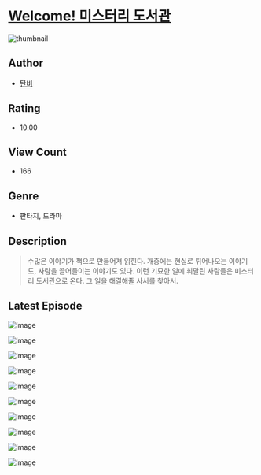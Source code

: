 # [Welcome! 미스터리 도서관](https://comic.naver.com/bestChallenge/list?titleId=809954)
![thumbnail](https://image-comic.pstatic.net/user_contents_data/challenge_comic/2023/05/23/225882/upload_7018077395486783330_480x623.jpeg)

## Author
- [탄비](https://comic.naver.com/artistTitle?id=225882)

## Rating
- 10.00

## View Count
- 166

## Genre
- 판타지, 드라마

## Description
> 수많은 이야기가 책으로 만들어져 읽힌다. 개중에는 현실로 튀어나오는 이야기도, 사람을 끌어들이는 이야기도 있다. 이런 기묘한 일에 휘말린 사람들은 미스터리 도서관으로 온다. 그 일을 해결해줄 사서를 찾아서.


## Latest Episode
![image](https://image-comic.pstatic.net/user_contents_data/challenge_comic/2023/05/23/225882/upload_3905246920829068857.jpeg)

![image](https://image-comic.pstatic.net/user_contents_data/challenge_comic/2023/05/23/225882/upload_7219612586297538406.jpeg)

![image](https://image-comic.pstatic.net/user_contents_data/challenge_comic/2023/05/23/225882/upload_3690753098104923704.jpeg)

![image](https://image-comic.pstatic.net/user_contents_data/challenge_comic/2023/05/23/225882/upload_3630519462264188983.jpeg)

![image](https://image-comic.pstatic.net/user_contents_data/challenge_comic/2023/05/23/225882/upload_7018122479778541670.jpeg)

![image](https://image-comic.pstatic.net/user_contents_data/challenge_comic/2023/05/23/225882/upload_7161397628016015667.jpeg)

![image](https://image-comic.pstatic.net/user_contents_data/challenge_comic/2023/05/23/225882/upload_3545006040593479222.jpeg)

![image](https://image-comic.pstatic.net/user_contents_data/challenge_comic/2023/05/23/225882/upload_7004848072373384498.jpeg)

![image](https://image-comic.pstatic.net/user_contents_data/challenge_comic/2023/05/23/225882/upload_3474633981540447024.jpeg)

![image](https://image-comic.pstatic.net/user_contents_data/challenge_comic/2023/05/23/225882/upload_4049634797133640498.jpeg)
